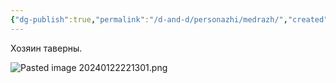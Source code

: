 ```yaml
---
{"dg-publish":true,"permalink":"/d-and-d/personazhi/medrazh/","created":"2024-02-19T19:15:28.966+03:00","updated":"2024-01-23T15:02:04.000+03:00"}
---
```


Хозяин таверны.

![Pasted image 20240122221301.png](/img/user/img/Pasted%20image%2020240122221301.png)